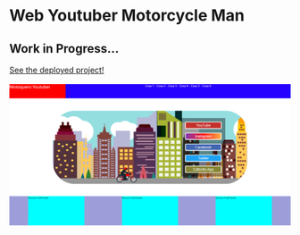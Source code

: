 # Web Youtuber Motorcycle Man
## Work in Progress...
<a href="https://javierhuebra.github.io/maqueta_youtuber_motorcycle/"> See the deployed project! </a>
<br>
<br>
<img src="./images/asdasdads.PNG"/>

